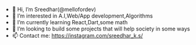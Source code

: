 - 👋 Hi, I’m Sreedhar(@mellofordev)
- 👀 I’m interested in A.I,Web/App development,Algorithms
- 🌱 I’m currently learning React,Dart,some math 
- 💞️ I’m looking to build some projects that will help society in some ways
- 📫 Contact me: https://instagram.com/sreedhar_k.s/

<!---
mellofordev/mellofordev is a ✨ special ✨ repository because its `README.md` (this file) appears on your GitHub profile.
You can click the Preview link to take a look at your changes.
--->
